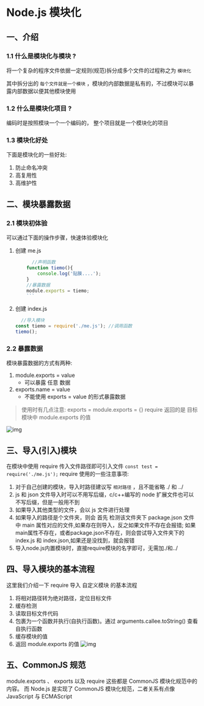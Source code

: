 # Node.js 模块化

## 一、介绍

### 1.1 什么是模块化与模块 ?

将一个复杂的程序文件依据一定规则(规范)拆分成多个文件的过程称之为 `模块化`

其中拆分出的 `每个文件就是一个模块` ，模块的内部数据是私有的，不过模块可以暴露内部数据以便其他模块使用

### 1.2 什么是模块化项目 ?

编码时是按照模块一个一个编码的， 整个项目就是一个模块化的项目

### 1.3 模块化好处

下面是模块化的一些好处:

1. 防止命名冲突
2. 高复用性
3. 高维护性

## 二、模块暴露数据

### 2.1 模块初体验

可以通过下面的操作步骤，快速体验模块化

1. 创建 me.js

    ```js
          //声明函数 
        function tiemo(){
            console.log('贴膜....'); 
        }
        //暴露数据 
        module.exports = tiemo;
        ```

2. 创建 index.js

    ```js
      //导入模块
    const tiemo = require('./me.js'); //调用函数
    tiemo();
    ```

### 2.2 暴露数据

模块暴露数据的方式有两种:

1. module.exports = value
    - 可以暴露 任意 数据
2. exports.name = value
    - 不能使用  exports = value 的形式暴露数据

> 使用时有几点注意:
exports = module.exports = {}
require 返回的是 目标模块中 module.exports 的值

![img](../../../../ToDo/media/16787801822617/16788650703900.jpg)

## 三、导入(引入)模块

在模块中使用 require 传入文件路径即可引入文件
`const test = require('./me.js');`
require 使用的一些注意事项:

1. 对于自己创建的模块，导入时路径建议写 `相对路径` ，且不能省略 ./ 和 ../
2. js 和 json 文件导入时可以不用写后缀，c/c++编写的 node 扩展文件也可以不写后缀，但是一般用不到
3. 如果导入其他类型的文件，会以 js 文件进行处理
4. 如果导入的路径是个文件夹，则会 首先 检测该文件夹下 package.json 文件中 main 属性对应的文件,如果存在则导入，反之如果文件不存在会报错; 如果main属性不存在，或者package.json不存在，则会尝试导入文件夹下的index.js 和 index.json,如果还是没找到，就会报错
5. 导入node.js内置模块时，直接require模块的名字即可，无需加./和../

## 四、导入模块的基本流程

这里我们介绍一下 require 导入 自定义模块 的基本流程

1. 将相对路径转为绝对路径，定位目标文件
2. 缓存检测
3. 读取目标文件代码
4. 包裹为一个函数并执行(自执行函数)。通过 arguments.callee.toString() 查看自执行函数
5. 缓存模块的值
6. 返回 module.exports 的值
![img](../../../../ToDo/media/16787801822617/16788652723515.jpg)

## 五、CommonJS 规范

module.exports 、 exports 以及 require 这些都是 CommonJS 模块化规范中的内容。 而 Node.js 是实现了 CommonJS 模块化规范，二者关系有点像 JavaScript 与 ECMAScript
